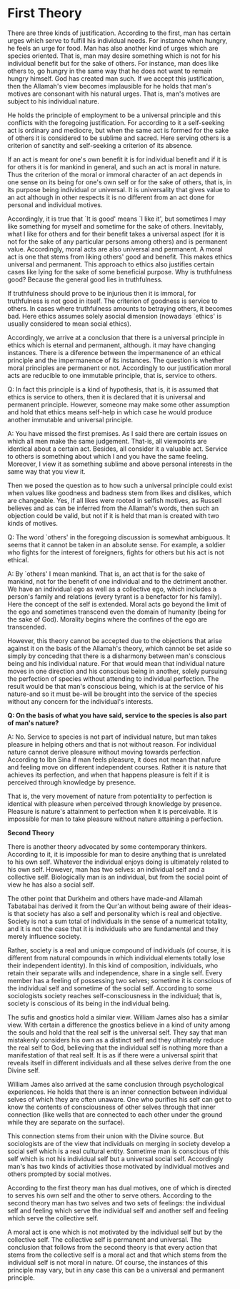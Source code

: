 First Theory
============

There are three kinds of justification. According to the first, man has
certain urges which serve to fulfill his individual needs. For instance
when hungry, he feels an urge for food. Man has also another kind of
urges which are species oriented. That is, man may desire something
which is not for his individual benefit but for the sake of others. For
instance, man does like others to, go hungry in the same way that he
does not want to remain hungry himself. God has created man such. If we
accept this justification, then the Allamah's view becomes implausible
for he holds that man's motives are consonant with his natural urges.
That is, man's motives are subject to his individual nature.

He holds the principle of employment to be a universal principle and
this conflicts with the foregoing justification. For according to it a
self-seeking act is ordinary and mediocre, but when the same act is
formed for the sake of others it is considered to be sublime and sacred.
Here serving others is a criterion of sanctity and self-seeking a
criterion of its absence.

If an act is meant for one's own benefit it is for individual benefit
and if it is for others it is for mankind in general, and such an act is
moral in nature. Thus the criterion of the moral or immoral character of
an act depends in one sense on its being for one's own self or for the
sake of others, that is, in its purpose being individual or universal.
It is universality that gives value to an act although in other respects
it is no different from an act done for personal and individual
motives.

Accordingly, it is true that \`It is good' means \`I like it', but
sometimes I may like something for myself and sometime for the sake of
others. Inevitably, what I like for others and for their benefit takes a
universal aspect (for it is not for the sake of any particular persons
among others) and is permanent value. Accordingly, moral acts are also
universal and permanent. A moral act is one that stems from liking
others' good and benefit. This makes ethics universal and permanent.
This approach to ethics also justifies certain cases like lying for the
sake of some beneficial purpose. Why is truthfulness good? Because the
general good lies in truthfulness.

If truthfulness should prove to be injurious then it is immoral, for
truthfulness is not good in itself. The criterion of goodness is service
to others. In cases where truthfulness amounts to betraying others, it
becomes bad. Here ethics assumes solely asocial dimension (nowadays
\`ethics' is usually considered to mean social ethics).

Accordingly, we arrive at a conclusion that there is a universal
principle in ethics which is eternal and permanent, although. it may
have changing instances. There is a diference between the impermanence
of an ethical principle and the impermanence of its instances. The
question is whether moral principles are permanent or not. Accordingly
to our justification moral acts are reducible to one immutable
principle, that is, service to others.

Q: In fact this principle is a kind of hypothesis, that is, it is
assumed that ethics is service to others, then it is declared that it is
universal and permanent principle. However, someone may make some other
assumption and hold that ethics means self-help in which case he would
produce another immutable and universal principle.

A: You have missed the first premises. As I said there are certain
issues on which all men make the same judgement. That-is, all viewpoints
are identical about a certain act. Besides, all consider it a valuable
act. Service to others is something about which I and you have the same
feeling. Moreover, I view it as something sublime and above personal
interests in the same way that you view it.

Then we posed the question as to how such a universal principle could
exist when values like goodness and badness stem from likes and
dislikes, which are changeable. Yes, if all likes were rooted in selfish
motives, as Russell believes and as can be inferred from the Allamah's
words, then such an objection could be valid, but not if it is held that
man is created with two kinds of motives.

Q: The word \`others' in the foregoing discussion is somewhat
ambiguous. It seems that it cannot be taken in an absolute sense. For
example, a soldier who fights for the interest of foreigners, fights for
others but his act is not ethical.

A: By \`others' I mean mankind. That is, an act that is for the sake of
mankind, not for the benefit of one individual and to the detriment
another. We have an individual ego as well as a collective ego, which
includes a person's family and relations (every tyrant is a benefactor
for his family). Here the concept of the self is extended. Moral acts go
beyond the limit of the ego and sometimes transcend even the domain of
humanity (being for the sake of God). Morality begins where the confines
of the ego are transcended.

However, this theory cannot be accepted due to the objections that
arise against it on the basis of the Allamah's theory, which cannot be
set aside so simply by conceding that there is a disharmony between
man's conscious being and his individual nature. For that would mean
that individual nature moves in one direction and his conscious being in
another, solely pursuing the perfection of species without attending to
individual perfection. The result would be that man's conscious being,
which is at the service of his nature-and so it must be-will be brought
into the service of the species without any concern for the individual's
interests.


**Q: On the basis of what you have said, service to the species is also
part of man's nature?**

A: No. Service to species is not part of individual nature, but man
takes pleasure in helping others and that is not without reason. For
individual nature cannot derive pleasure without moving towards
perfection. According to Ibn Sina if man feels pleasure, it does not
mean that nafure and feeling move on different independent courses.
Rather it is nature that achieves its perfection, and when that happens
pleasure is felt if it is perceived through knowledge by presence.

That is, the very movement of nature from potentiality to perfection is
identical with pleasure when perceived through knowledge by presence.
Pleasure is nature's attainment to perfection when it is perceivable. It
is impossible for man to take pleasure without nature attaining a
perfection.

**Second Theory**

There is another theory advocated by some contemporary thinkers.
According to it, it is impossible for man to desire anything that is
unrelated to his own self. Whatever the individual enjoys doing is
ultimately related to his own self. However, man has two selves: an
individual self and a collective self. Biologically man is an
individual, but from the social point of view he has also a social
self.

The other point that Durkheim and others have made-and Allamah
Tabatabai has derived it from the Qur'an without being aware of their
ideas-is that society has also a self and personality which is real and
objective. Society is not a sum total of individuals in the sense of a
numericat totality, and it is not the case that it is individuals who
are fundamental and they merely influence society.

Rather, society is a real and unique compound of individuals (of
course, it is different from natural compounds in which individual
elements totally lose their independent identity). In this kind of
composition, individuals, who retain their separate wills and
independence, share in a single self. Every member has a feeling of
possessing two selves; sometime it is conscious of the individual self
and sometime of the social self. According to some sociologists society
reaches self-consciousness in the individual; that is, society is
conscious of its being in the individual being.

The sufis and gnostics hold a similar view. William James also has a
similar view. With certain a difference the gnostics believe in a kind
of unity among the souls and hold that the real self is the universal
self. They say that man mistakenly considers his own as a distinct self
and they ultimately reduce the real self to God, believing that the
individual self is nothing more than a manifestation of that real self.
It is as if there were a universal spirit that reveals itself in
different individuals and all these selves derive from the one Divine
self.

William James also arrived at the same conclusion through psychological
experiences. He holds that there is an inner connection between
individual selves of which they are often unaware. One who purifies his
self can get to know the contents of consciousness of other selves
through that inner connection (like wells that are connected to each
other under the ground while they are separate on the surface).

This connection stems from their union with the Divine source. But
sociologists are of the view that individuals on merging in society
develop a social self which is a real cultural entity. Sometime man is
conscious of this self which is not his individual self but a universal
social self. Accordingly man's has two kinds of activities those
motivated by individual motives and others prompted by social motives.

According to the first theory man has dual motives, one of which is
directed to serves his own self and the other to serve others. According
to the second theory man has two selves and two sets of feelings: the
individual self and feeling which serve the individual self and another
self and feeling which serve the collective self.

A moral act is one which is not motivated by the individual self but by
the collective self. The collective self is permanent and universal. The
conclusion that follows from the second theory is that every action that
stems from the collective self is a moral act and that which stems from
the individual self is not moral in nature. Of course, the instances of
this principle may vary, but in any case this can be a universal and
permanent principle.


